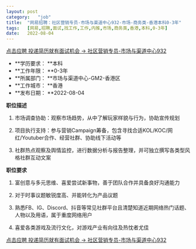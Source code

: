 ```yaml
---
layout:	post
category:	"job"
title:	"网易招聘：社区营销专员-市场与渠道中心932-市场-商务类-香港本科0-3年"
tags:	[网易,招聘,面试,找工作,工作,内推,市场,商务类,香港,本科,0-3年]
date:	2022-08-04
---
```


[点击应聘 投递简历就有面试机会 ->  社区营销专员-市场与渠道中心932](http://mobile.bole.netease.com/bole/boleDetail?id=42120&employeeId=346f03c3cda5f04c&key=all)



- **学历要求： **本科
- **工作年限： **0-3年
- **所属部门： **市场与渠道中心-GM2-香港区
- **工作城市： **香港
- **发布日期： **2022-08-04



**职位描述**

1. 市场调查协助：观察市场趋势，从中了解玩家样貌与行为，协助宣传规划

2. 项目执行支持：参与营销Campaign筹备，包含寻找合适KOL/KOC/网红/Youtuber合作、经营社群、协助线下活动等

3. 社群热点观察及舆情监控，进行数据分析与报告整理，并可独立撰写各类型风格社群互动文案





**职位要求**

1. 富创意与多元思维、喜爱尝试新事物，善于团队合作并具备良好沟通能力

2. 对于时事议题敏锐度高、并能转化为产品议题

3. 熟悉FB、IG、Discord、抖音等常见社群平台且清楚知道近期网络热门话题、人物以及用语，属于重度网络用户

4. 喜爱各类游戏及流行文化，对游戏产业有向往及热忱者尤佳



[点击应聘 投递简历就有面试机会 ->  社区营销专员-市场与渠道中心932](http://mobile.bole.netease.com/bole/boleDetail?id=42120&employeeId=346f03c3cda5f04c&key=all)